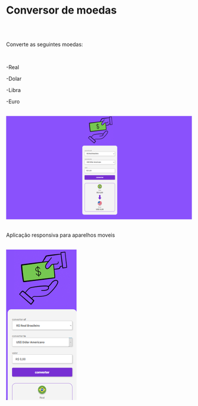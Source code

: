 <h1>Conversor de moedas</h1>
<br>
<br>
<p>Converte as seguintes moedas:</p>
<br>
<p>-Real</p>
<p>-Dolar</p>
<p>-Libra</p>
<p>-Euro</p>
<br>
<img src="./assets/Screenshot 2025-08-04 155400.png">
<br>
<br>
<p>Aplicação responsiva para aparelhos moveis</p>
<br>
<img src="./assets/Screenshot 2025-08-04 160533.png">

